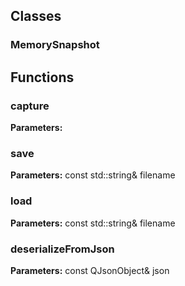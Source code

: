 
## Classes

### MemorySnapshot




## Functions

### capture



**Parameters:** 

### save



**Parameters:** const std::string& filename

### load



**Parameters:** const std::string& filename

### deserializeFromJson



**Parameters:** const QJsonObject& json
